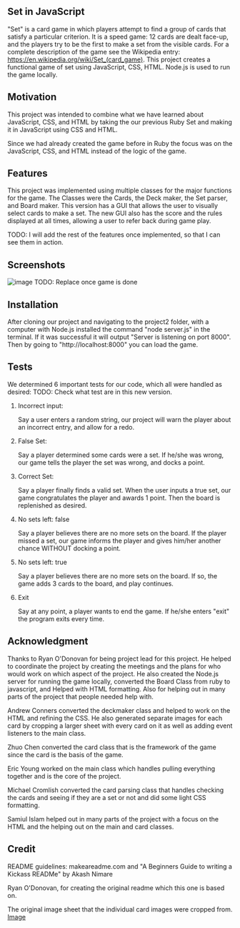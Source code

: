 Set in JavaScript
--------

"Set" is a card game in which players attempt to find a group of cards that satisfy a particular criterion. 
It is a speed game: 12 cards are dealt face-up, and the players try to be the first to make a set from the visible cards. 
For a complete description of the game see the Wikipedia entry: https://en.wikipedia.org/wiki/Set_(card_game). 
This project creates a functional game of set using JavaScript, CSS, HTML. Node.js is used to run the game locally. 

Motivation
----------

This project was intended to combine what we have learned about JavaScript, CSS, and HTML by taking the our previous Ruby Set and making it in JavaScript using CSS and HTML.

Since we had already created the game before in Ruby the focus was on the JavaScript, CSS, and HTML instead of the logic of the game.

Features
--------

This project was implemented using multiple classes for the major functions for the game. 
The Classes were the Cards, the Deck maker, the Set parser, and Board maker. 
This version has a GUI that allows the user to visually select cards to make a set. The new GUI
also has the score and the rules displayed at all times, allowing a user to refer back during game play. 

TODO: I will add the rest of the features once implemented, so that I can see them in action.

Screenshots
-----------
![image](https://user-images.githubusercontent.com/77806397/107402331-d50c6300-6ad1-11eb-9b2a-c8847d7e8d50.png) TODO: Replace once game is done 




Installation
------------

After cloning our project and navigating to the project2 folder, with a computer with Node.js installed the command "node server.js" in the terminal. 
If it was successful it will output "Server is listening on port 8000". Then by going to 
"http://localhost:8000" you can load the game.

Tests
-----

We determined 6 important tests for our code, which all were handled as desired:
TODO: Check what test are in this new version.
1) Incorrect input:
  
    Say a user enters a random string, our project will warn the player about an incorrect entry, and allow for a redo.
    
2) False Set:

    Say a player determined some cards were a set. If he/she was wrong, our game tells the player the set was wrong, and docks a point.
    
3) Correct Set:

    Say a player finally finds a valid set. When the user inputs a true set, our game congratulates the player and awards 1 point. Then
    the board is replenished as desired. 
    
4) No sets left: false

    Say a player believes there are no more sets on the board. If the player missed a set, our game informs the player and gives him/her 
    another chance WITHOUT docking a point.
    
5) No sets left: true

    Say a player believes there are no more sets on the board. If so, the game adds 3 cards to the board, and play continues.
    
6) Exit

    Say at any point, a player wants to end the game. If he/she enters "exit" the program exits every time.


Acknowledgment
---------------
Thanks to Ryan O'Donovan for being project lead for this project. He helped to coordinate the project by creating the meetings and the plans for who would work on which aspect of the project. 
He also created the Node.js server for running the game locally, converted the Board Class from ruby to javascript, and Helped with HTML formatting. 
Also for helping out in many parts of the project that people needed help with.

Andrew Conners converted the deckmaker class and helped to work on the HTML and refining the CSS.
He also generated separate images for each card by cropping a larger sheet with every card on it as well as adding event listeners to the main class.

Zhuo Chen converted the card class that is the framework of the game since the card is the basis of the game.

Eric Young worked on the main class which handles pulling everything together and is the core of the project. 

Michael Cromlish converted the card parsing class that handles checking the cards and seeing if they are a set or not and did some light CSS formatting.

Samiul Islam helped out in many parts of the project with a focus on the HTML and the helping out on the main and card classes. 

Credit
------

README guidelines:
makeareadme.com and "A Beginners Guide to writing a Kickass READMe" by Akash Nimare

Ryan O'Donovan, for creating the original readme which this one is based on.

The original image sheet that the individual card images were cropped from. [Image](Link)


